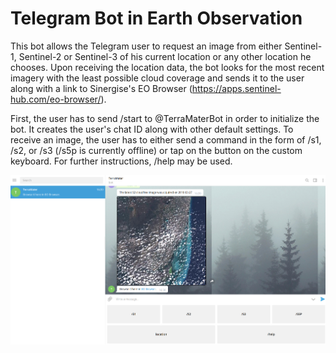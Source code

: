 # Telegram Bot in Earth Observation

This bot allows the Telegram user to request an image from either Sentinel-1, Sentinel-2 or Sentinel-3 of his current location or any other location he chooses. Upon receiving the location data, the bot looks for the most recent imagery with the least possible cloud coverage and sends it to the user along with a link to Sinergise's EO Browser (https://apps.sentinel-hub.com/eo-browser/).

First, the user has to send /start to @TerraMaterBot in order to initialize the bot. It creates the user's chat ID along with other default settings. To receive an image, the user has to either send a command in the form of /s1, /s2, or /s3 (/s5p is currently offline) or tap on the button on the custom keyboard. For further instructions, /help may be used.

![alt text](https://github.com/fvivian/TelegramBot/blob/master/TerraMaterV3_img.png)
